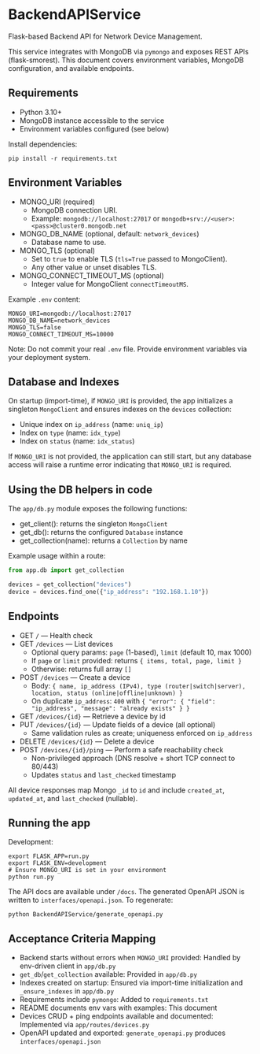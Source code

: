 # BackendAPIService

Flask-based Backend API for Network Device Management.

This service integrates with MongoDB via `pymongo` and exposes REST APIs (flask-smorest). This document covers environment variables, MongoDB configuration, and available endpoints.

## Requirements

- Python 3.10+
- MongoDB instance accessible to the service
- Environment variables configured (see below)

Install dependencies:

```
pip install -r requirements.txt
```

## Environment Variables

- MONGO_URI (required)
  - MongoDB connection URI.
  - Example: `mongodb://localhost:27017` or `mongodb+srv://<user>:<pass>@cluster0.mongodb.net`
- MONGO_DB_NAME (optional, default: `network_devices`)
  - Database name to use.
- MONGO_TLS (optional)
  - Set to `true` to enable TLS (`tls=True` passed to MongoClient).
  - Any other value or unset disables TLS.
- MONGO_CONNECT_TIMEOUT_MS (optional)
  - Integer value for MongoClient `connectTimeoutMS`.

Example `.env` content:

```
MONGO_URI=mongodb://localhost:27017
MONGO_DB_NAME=network_devices
MONGO_TLS=false
MONGO_CONNECT_TIMEOUT_MS=10000
```

Note: Do not commit your real `.env` file. Provide environment variables via your deployment system.

## Database and Indexes

On startup (import-time), if `MONGO_URI` is provided, the app initializes a singleton `MongoClient` and ensures indexes on the `devices` collection:

- Unique index on `ip_address` (name: `uniq_ip`)
- Index on `type` (name: `idx_type`)
- Index on `status` (name: `idx_status`)

If `MONGO_URI` is not provided, the application can still start, but any database access will raise a runtime error indicating that `MONGO_URI` is required.

## Using the DB helpers in code

The `app/db.py` module exposes the following functions:

- get_client(): returns the singleton `MongoClient`
- get_db(): returns the configured `Database` instance
- get_collection(name): returns a `Collection` by name

Example usage within a route:

```python
from app.db import get_collection

devices = get_collection("devices")
device = devices.find_one({"ip_address": "192.168.1.10"})
```

## Endpoints

- GET `/` — Health check
- GET `/devices` — List devices
  - Optional query params: `page` (1-based), `limit` (default 10, max 1000)
  - If `page` or `limit` provided: returns `{ items, total, page, limit }`
  - Otherwise: returns full array `[]`
- POST `/devices` — Create a device
  - Body: `{ name, ip_address (IPv4), type (router|switch|server), location, status (online|offline|unknown) }`
  - On duplicate `ip_address`: `400` with `{ "error": { "field": "ip_address", "message": "already exists" } }`
- GET `/devices/{id}` — Retrieve a device by id
- PUT `/devices/{id}` — Update fields of a device (all optional)
  - Same validation rules as create; uniqueness enforced on `ip_address`
- DELETE `/devices/{id}` — Delete a device
- POST `/devices/{id}/ping` — Perform a safe reachability check
  - Non-privileged approach (DNS resolve + short TCP connect to 80/443)
  - Updates `status` and `last_checked` timestamp

All device responses map Mongo `_id` to `id` and include `created_at`, `updated_at`, and `last_checked` (nullable).

## Running the app

Development:

```
export FLASK_APP=run.py
export FLASK_ENV=development
# Ensure MONGO_URI is set in your environment
python run.py
```

The API docs are available under `/docs`. The generated OpenAPI JSON is written to `interfaces/openapi.json`. To regenerate:

```
python BackendAPIService/generate_openapi.py
```

## Acceptance Criteria Mapping

- Backend starts without errors when `MONGO_URI` provided: Handled by env-driven client in `app/db.py`
- `get_db`/`get_collection` available: Provided in `app/db.py`
- Indexes created on startup: Ensured via import-time initialization and `_ensure_indexes` in `app/db.py`
- Requirements include `pymongo`: Added to `requirements.txt`
- README documents env vars with examples: This document
- Devices CRUD + ping endpoints available and documented: Implemented via `app/routes/devices.py`
- OpenAPI updated and exported: `generate_openapi.py` produces `interfaces/openapi.json`
